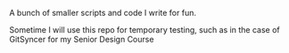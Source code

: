 A bunch of smaller scripts and code I write for fun.

Sometime I will use this repo for temporary testing, such as in the case of GitSyncer for my Senior Design Course
